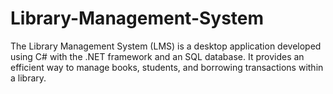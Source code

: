 # Library-Management-System

The Library Management System (LMS) is a desktop application developed using C# with the .NET framework and an SQL database. It provides an efficient way to manage books, students, and borrowing transactions within a library.
